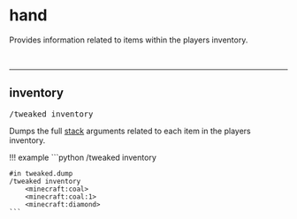 # hand

Provides information related to items within the players inventory.

<br>

---
## inventory

<pre>/tweaked inventory</pre>

Dumps the full [stack](/arguments/stack/) arguments related to each item in the players inventory.

!!! example
	```python
	/tweaked inventory

	#in tweaked.dump
	/tweaked inventory
		<minecraft:coal>
		<minecraft:coal:1>
		<minecraft:diamond>
	```